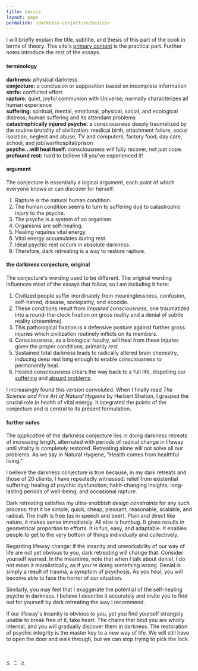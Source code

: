 ```yaml
---
title: basics
layout: page
permalink: /darkness-conjecture/basics/
---
```


I will briefly explain the title, subtitle, and thesis of this part of the book in terms of theory. This site's [primary content](/) is the practical part. Further notes introduce the rest of the essays.

#### terminology

**darkness:** physical darkness  
**conjecture:** a conclusion or supposition based on incomplete information  
**strife:** conflicted effort  
**rapture:** quiet, joyful communion with Universe; normally characterizes all human experience  
**suffering:** spiritual, mental, emotional, physical, social, and ecological distress; human suffering and its attendant problems  
**catastrophically injured psyche:** a consciousness deeply traumatized by the routine brutality of civilization: medical birth, attachment failure, social isolation, neglect and abuse, TV and computers, factory food, day care, school, and job/war/hospital/prison  
**psyche…will heal itself:** consciousness will fully recover, not just cope.  
**profound rest:** hard to believe till you've experienced it!

#### argument

The conjecture is essentially a logical argument, each point of which everyone knows or can discover for herself:

1. Rapture is the natural human condition.
2. The human condition seems to turn to suffering due to catastrophic injury to the psyche.
3. The psyche is a system of an organism.
4. Organisms are self-healing.
5. Healing requires vital energy.
6. Vital energy accumulates during rest.
7. Ideal psychic rest occurs in absolute darkness.
8. Therefore, dark retreating is a way to restore rapture.


#### the darkness conjecture, original

The conjecture's wording used to be different. The original wording influences most of the essays that follow, so I am including it here:

1. Civilized people suffer inordinately from meaninglessness, confusion, self-hatred, disease, sociopathy, and ecocide.
2. These conditions result from _impaired consciousness_, one traumatized into a round-the-clock fixation on gross reality and a denial of subtle reality (dreamtime).
3. This pathological fixation is a defensive posture against further gross injuries which civilization routinely inflicts on its members.
4. Consciousness, as a biological faculty, will heal from these injuries given the proper conditions, primarily _rest_.
5. Sustained total darkness leads to radically altered brain chemistry, inducing deep rest long enough to enable consciousness to permanently heal.
6. Healed consciousness clears the way back to a full life, dispelling our [suffering](/blog/2009/09/conjectures-sixth-point/) and [absurd problems](/blog/2009/09/darkness-made-simple/).

I increasingly found this version convoluted. When I finally read _The Science and Fine Art of Natural Hygiene_ by Herbert Shelton, I grasped the crucial role in health of vital energy. It integrated the points of the conjecture and is central to its present formulation.

#### further notes

The _application_ of the darkness conjecture lies in doing darkness retreats of increasing length, alternated with periods of radical change in lifeway until vitality is completely restored. Retreating alone will not solve all our problems. As we say in Natural Hygiene, "Health comes from healthful living." 

I believe the darkness conjecture is true because, in my dark retreats and those of 20 clients, I have repeatedly witnessed: relief from existential suffering; healing of psychic dysfunction; habit-changing insights; long- lasting periods of well-being; and occasional rapture.

Dark retreating satisfies my ultra-snobbish _design constraints_ for any such process: that it be simple, quick, cheap, pleasant, reasonable, scalable, and radical. The truth is free (as in speech and beer). Plain and direct like nature, it makes sense immediately. All else is humbug. It gives results in geometrical proportion to efforts. It is fun, easy, and adaptable. It enables people to get to the very bottom of things individually and collectively.

Regarding lifeway change: if the insanity and unworkability of our way of life are not yet obvious to you, dark retreating will change that. Consider yourself warned. In the meantime, note that when I talk about denial, I do not mean it moralistically, as if you're doing something wrong. Denial is simply a result of trauma, a symptom of psychosis. As you heal, you will become able to face the horror of our situation.

Similarly, you may feel that I exaggerate the potential of the self-healing psyche in darkness. I believe I describe it accurately and invite you to find out for yourself by dark retreating the way I recommend.

If our lifeway's insanity is obvious to you, yet you find yourself strangely unable to break free of it, take heart. The chains that bind you are wholly internal, and you will gradually discover them in darkness. The restoration of psychic integrity is the master key to a new way of life. We will still have to open the door and walk through, but we can stop trying to pick the lock.

&nbsp;

[&lt;](../conjecture/)&nbsp;&nbsp;&nbsp;[`^`](../)&nbsp;&nbsp;&nbsp;[&gt;](../rapture/)
